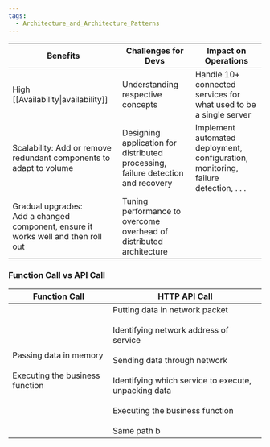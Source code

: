 ```yaml
---
tags:
  - Architecture_and_Architecture_Patterns
---
```


| Benefits                                                                             | Challenges for Devs                                                              | Impact on Operations                                                                |
| ------------------------------------------------------------------------------------ | -------------------------------------------------------------------------------- | ----------------------------------------------------------------------------------- |
| High [[Availability\|availability]]                                                  | Understanding respective concepts                                                | Handle 10+ connected services for what used to be a single server                   |
| Scalability: Add or remove redundant components to adapt to volume                   | Designing application for distributed processing, failure detection and recovery | Implement automated deployment, configuration, monitoring, failure detection, . . . |
| Gradual upgrades:<br>Add a changed component, ensure it works well and then roll out | Tuning performance to overcome overhead of distributed architecture              |                                                                                     |
### Function Call vs API Call
| Function Call                                                 | HTTP API Call                                                                                                                                                                                                                          |
| ------------------------------------------------------------- | -------------------------------------------------------------------------------------------------------------------------------------------------------------------------------------------------------------------------------------- |
| Passing data in memory<br><br>Executing the business function | Putting data in network packet<br><br>Identifying network address of service<br><br>Sending data through network<br><br>Identifying which service to execute, unpacking data<br><br>Executing the business function<br><br>Same path b |